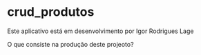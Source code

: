 # crud_produtos
Este aplicativo está em desenvolvimento por Igor Rodrigues Lage

O que consiste na produção deste projeoto?